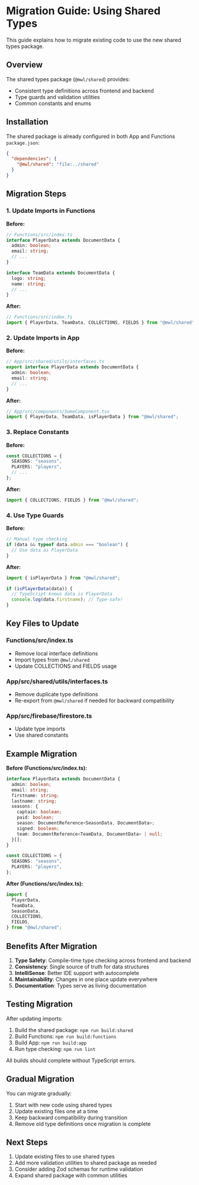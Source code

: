 # Migration Guide: Using Shared Types

This guide explains how to migrate existing code to use the new shared types package.

## Overview

The shared types package (`@mwl/shared`) provides:

- Consistent type definitions across frontend and backend
- Type guards and validation utilities
- Common constants and enums

## Installation

The shared package is already configured in both App and Functions `package.json`:

```json
{
  "dependencies": {
    "@mwl/shared": "file:../shared"
  }
}
```

## Migration Steps

### 1. Update Imports in Functions

**Before:**

```typescript
// Functions/src/index.ts
interface PlayerData extends DocumentData {
  admin: boolean;
  email: string;
  // ...
}

interface TeamData extends DocumentData {
  logo: string;
  name: string;
  // ...
}
```

**After:**

```typescript
// Functions/src/index.ts
import { PlayerData, TeamData, COLLECTIONS, FIELDS } from "@mwl/shared";
```

### 2. Update Imports in App

**Before:**

```typescript
// App/src/shared/utils/interfaces.ts
export interface PlayerData extends DocumentData {
  admin: boolean;
  email: string;
  // ...
}
```

**After:**

```typescript
// App/src/components/SomeComponent.tsx
import { PlayerData, TeamData, isPlayerData } from "@mwl/shared";
```

### 3. Replace Constants

**Before:**

```typescript
const COLLECTIONS = {
  SEASONS: "seasons",
  PLAYERS: "players",
  // ...
};
```

**After:**

```typescript
import { COLLECTIONS, FIELDS } from "@mwl/shared";
```

### 4. Use Type Guards

**Before:**

```typescript
// Manual type checking
if (data && typeof data.admin === "boolean") {
  // Use data as PlayerData
}
```

**After:**

```typescript
import { isPlayerData } from "@mwl/shared";

if (isPlayerData(data)) {
  // TypeScript knows data is PlayerData
  console.log(data.firstname); // Type-safe!
}
```

## Key Files to Update

### Functions/src/index.ts

- Remove local interface definitions
- Import types from `@mwl/shared`
- Update COLLECTIONS and FIELDS usage

### App/src/shared/utils/interfaces.ts

- Remove duplicate type definitions
- Re-export from `@mwl/shared` if needed for backward compatibility

### App/src/firebase/firestore.ts

- Update type imports
- Use shared constants

## Example Migration

**Before (Functions/src/index.ts):**

```typescript
interface PlayerData extends DocumentData {
  admin: boolean;
  email: string;
  firstname: string;
  lastname: string;
  seasons: {
    captain: boolean;
    paid: boolean;
    season: DocumentReference<SeasonData, DocumentData>;
    signed: boolean;
    team: DocumentReference<TeamData, DocumentData> | null;
  }[];
}

const COLLECTIONS = {
  SEASONS: "seasons",
  PLAYERS: "players",
};
```

**After (Functions/src/index.ts):**

```typescript
import {
  PlayerData,
  TeamData,
  SeasonData,
  COLLECTIONS,
  FIELDS,
} from "@mwl/shared";
```

## Benefits After Migration

1. **Type Safety**: Compile-time type checking across frontend and backend
2. **Consistency**: Single source of truth for data structures
3. **IntelliSense**: Better IDE support with autocomplete
4. **Maintainability**: Changes in one place update everywhere
5. **Documentation**: Types serve as living documentation

## Testing Migration

After updating imports:

1. Build the shared package: `npm run build:shared`
2. Build Functions: `npm run build:functions`
3. Build App: `npm run build:app`
4. Run type checking: `npm run lint`

All builds should complete without TypeScript errors.

## Gradual Migration

You can migrate gradually:

1. Start with new code using shared types
2. Update existing files one at a time
3. Keep backward compatibility during transition
4. Remove old type definitions once migration is complete

## Next Steps

1. Update existing files to use shared types
2. Add more validation utilities to shared package as needed
3. Consider adding Zod schemas for runtime validation
4. Expand shared package with common utilities
